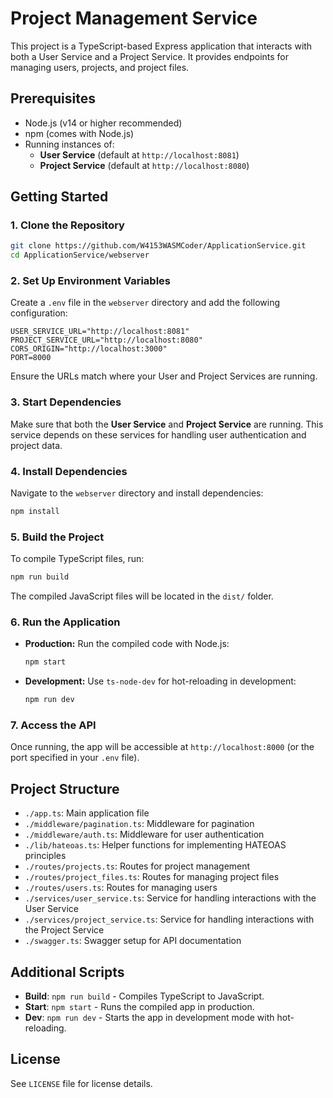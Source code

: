 # Project Management Service

This project is a TypeScript-based Express application that interacts with both a User Service and a Project Service. It provides endpoints for managing users, projects, and project files.

## Prerequisites

- Node.js (v14 or higher recommended)
- npm (comes with Node.js)
- Running instances of:
  - **User Service** (default at `http://localhost:8081`)
  - **Project Service** (default at `http://localhost:8080`)

## Getting Started

### 1. Clone the Repository

```bash
git clone https://github.com/W4153WASMCoder/ApplicationService.git
cd ApplicationService/webserver
```

### 2. Set Up Environment Variables

Create a `.env` file in the `webserver` directory and add the following configuration:

```env
USER_SERVICE_URL="http://localhost:8081"
PROJECT_SERVICE_URL="http://localhost:8080"
CORS_ORIGIN="http://localhost:3000"
PORT=8000
```

Ensure the URLs match where your User and Project Services are running.

### 3. Start Dependencies

Make sure that both the **User Service** and **Project Service** are running. This service depends on these services for handling user authentication and project data.

### 4. Install Dependencies

Navigate to the `webserver` directory and install dependencies:

```bash
npm install
```

### 5. Build the Project

To compile TypeScript files, run:

```bash
npm run build
```

The compiled JavaScript files will be located in the `dist/` folder.

### 6. Run the Application

- **Production:** Run the compiled code with Node.js:
  ```bash
  npm start
  ```

- **Development:** Use `ts-node-dev` for hot-reloading in development:
  ```bash
  npm run dev
  ```

### 7. Access the API

Once running, the app will be accessible at `http://localhost:8000` (or the port specified in your `.env` file).

## Project Structure

- `./app.ts`: Main application file
- `./middleware/pagination.ts`: Middleware for pagination
- `./middleware/auth.ts`: Middleware for user authentication
- `./lib/hateoas.ts`: Helper functions for implementing HATEOAS principles
- `./routes/projects.ts`: Routes for project management
- `./routes/project_files.ts`: Routes for managing project files
- `./routes/users.ts`: Routes for managing users
- `./services/user_service.ts`: Service for handling interactions with the User Service
- `./services/project_service.ts`: Service for handling interactions with the Project Service
- `./swagger.ts`: Swagger setup for API documentation

## Additional Scripts

- **Build**: `npm run build` - Compiles TypeScript to JavaScript.
- **Start**: `npm start` - Runs the compiled app in production.
- **Dev**: `npm run dev` - Starts the app in development mode with hot-reloading.

## License

See `LICENSE` file for license details.
